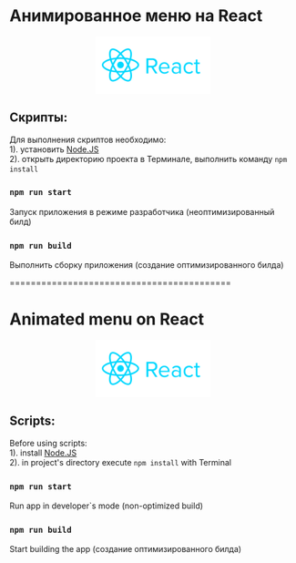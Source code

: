 # Анимированное меню на React

<div style="width: 100%; display: flex; justify-content: center">
    <img 
        src="src/assets/images/docs/reactjs-ar21.svg"
        style="width: 40%;"
    />
</div>

## Скрипты:
Для выполнения скриптов необходимо: \
1). установить [Node.JS](https://nodejs.org/en/download/) \
2). открыть директорию проекта в Терминале, выполнить команду `npm install`

### `npm run start`
Запуск приложения в режиме разработчика (неоптимизированный билд)

### `npm run build`
Выполнить сборку приложения (создание оптимизированного билда)

==========================================

# Animated menu on React

<div style="width: 100%; display: flex; justify-content: center">
    <img 
        src="src/assets/images/docs/reactjs-ar21.svg"
        style="width: 40%;"
    />
</div>

## Scripts:
Before using scripts: \
1). install [Node.JS](https://nodejs.org/en/download/) \
2). in project's directory execute `npm install` with Terminal

### `npm run start`
Run app in developer`s mode (non-optimized build)

### `npm run build`
Start building the app (создание оптимизированного билда)